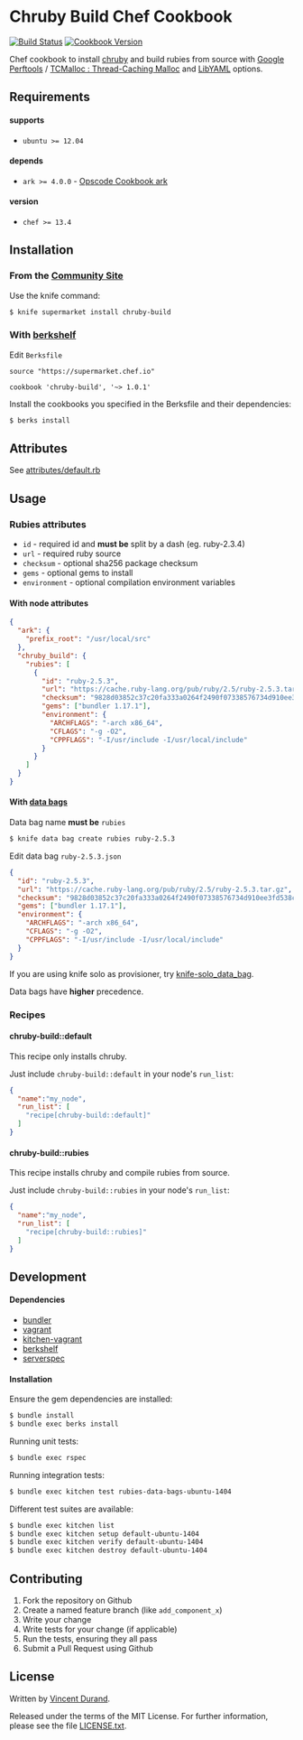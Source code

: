 # Chruby Build Chef Cookbook

[![Build Status](https://img.shields.io/travis/madwork/chef-chruby-build.svg)](https://travis-ci.org/madwork/chef-chruby-build)
[![Cookbook Version](https://img.shields.io/cookbook/v/chruby-build.svg)](https://supermarket.chef.io/cookbooks/chruby-build)

Chef cookbook to install [chruby](https://github.com/postmodern/chruby) and build rubies from source with [Google Perftools](https://github.com/gperftools/gperftools) / [TCMalloc : Thread-Caching Malloc](http://goog-perftools.sourceforge.net/doc/tcmalloc.html) and [LibYAML](http://pyyaml.org/wiki/LibYAML) options.

## Requirements

#### supports

* `ubuntu >= 12.04`

#### depends

* `ark >= 4.0.0` - [Opscode Cookbook ark](https://supermarket.chef.io/cookbooks/ark)

#### version

* `chef >= 13.4`

## Installation

### From the [Community Site](https://supermarket.chef.io/cookbooks/chruby-build)

Use the knife command:

```sh
$ knife supermarket install chruby-build
```

### With [berkshelf](http://berkshelf.com/)

Edit `Berksfile`

    source "https://supermarket.chef.io"

    cookbook 'chruby-build', '~> 1.0.1'

Install the cookbooks you specified in the Berksfile and their dependencies:

```sh
$ berks install
```

## Attributes

See [attributes/default.rb](attributes/default.rb)

## Usage

### Rubies attributes

* `id` - required id and **must be** split by a dash (eg. ruby-2.3.4)
* `url` - required ruby source
* `checksum` - optional sha256 package checksum
* `gems` - optional gems to install
* `environment` - optional compilation environment variables

#### With node attributes

```json
{
  "ark": {
    "prefix_root": "/usr/local/src"
  },
  "chruby_build": {
    "rubies": [
      {
        "id": "ruby-2.5.3",
        "url": "https://cache.ruby-lang.org/pub/ruby/2.5/ruby-2.5.3.tar.gz",
        "checksum": "9828d03852c37c20fa333a0264f2490f07338576734d910ee3fd538c9520846c",
        "gems": ["bundler 1.17.1"],
        "environment": {
          "ARCHFLAGS": "-arch x86_64",
          "CFLAGS": "-g -O2",
          "CPPFLAGS": "-I/usr/include -I/usr/local/include"
        }
      }
    ]
  }
}
```

#### With [data bags](http://docs.opscode.com/essentials_data_bags.html)

Data bag name **must be** `rubies`

```sh
$ knife data bag create rubies ruby-2.5.3
```

Edit data bag `ruby-2.5.3.json`

```json
{
  "id": "ruby-2.5.3",
  "url": "https://cache.ruby-lang.org/pub/ruby/2.5/ruby-2.5.3.tar.gz",
  "checksum": "9828d03852c37c20fa333a0264f2490f07338576734d910ee3fd538c9520846c",
  "gems": ["bundler 1.17.1"],
  "environment": {
    "ARCHFLAGS": "-arch x86_64",
    "CFLAGS": "-g -O2",
    "CPPFLAGS": "-I/usr/include -I/usr/local/include"
  }
}
```

If you are using knife solo as provisioner, try [knife-solo_data_bag](http://thbishop.com/knife-solo_data_bag/).

Data bags have **higher** precedence.

### Recipes

#### chruby-build::default

This recipe only installs chruby.

Just include `chruby-build::default` in your node's `run_list`:

```json
{
  "name":"my_node",
  "run_list": [
    "recipe[chruby-build::default]"
  ]
}
```

#### chruby-build::rubies

This recipe installs chruby and compile rubies from source.

Just include `chruby-build::rubies` in your node's `run_list`:

```json
{
  "name":"my_node",
  "run_list": [
    "recipe[chruby-build::rubies]"
  ]
}
```

## Development

#### Dependencies

* [bundler](https://bundler.io/)
* [vagrant](https://www.vagrantup.com/)
* [kitchen-vagrant](https://github.com/test-kitchen/kitchen-vagrant)
* [berkshelf](https://docs.chef.io/berkshelf.html)
* [serverspec](https://serverspec.org/)

#### Installation

Ensure the gem dependencies are installed:

```sh
$ bundle install
$ bundle exec berks install
```

Running unit tests:

```sh
$ bundle exec rspec
```

Running integration tests:

```sh
$ bundle exec kitchen test rubies-data-bags-ubuntu-1404
```

Different test suites are available:

```sh
$ bundle exec kitchen list
$ bundle exec kitchen setup default-ubuntu-1404
$ bundle exec kitchen verify default-ubuntu-1404
$ bundle exec kitchen destroy default-ubuntu-1404
```

## Contributing

1. Fork the repository on Github
2. Create a named feature branch (like `add_component_x`)
3. Write your change
4. Write tests for your change (if applicable)
5. Run the tests, ensuring they all pass
6. Submit a Pull Request using Github

## License

Written by [Vincent Durand](https://github.com/madwork).

Released under the terms of the MIT License. For further information, please see the file [LICENSE.txt](LICENSE.txt).
